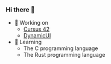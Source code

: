 ### Hi there 👋

- 🔭 Working on
  - [Cursus 42](https://github.com/QJungo-42Cursus)
  - [DynamicUI](https://github.com/DynamicUI)
- 🌱 Learning
  - The C programming language
  - The Rust programming language
